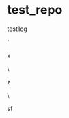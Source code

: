 # test_repo
test1cg
























'



































x












\




z





\
































sf




















































































